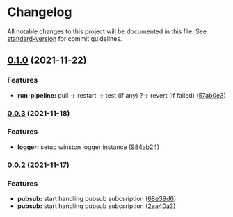 # Changelog

All notable changes to this project will be documented in this file. See [standard-version](https://github.com/conventional-changelog/standard-version) for commit guidelines.

## [0.1.0](https://github.com/leomp12/gcp-vms-cd/compare/v0.0.3...v0.1.0) (2021-11-22)


### Features

* **run-pipeline:** pull -> restart -> test (if any) ?-> revert (if failed) ([57ab0e3](https://github.com/leomp12/gcp-vms-cd/commit/57ab0e33e92c71e39c28a65d9ca7cdc4bfe2811e))

### [0.0.3](https://github.com/leomp12/gcp-vms-cd/compare/v0.0.2...v0.0.3) (2021-11-18)


### Features

* **logger:** setup winston logger instance ([984ab24](https://github.com/leomp12/gcp-vms-cd/commit/984ab24624e15438aafdeb477e6851a334865280))

### 0.0.2 (2021-11-17)


### Features

* **pubsub:** start handling pubsub subcsription ([68e39d6](https://github.com/leomp12/gcp-vms-cd/commit/68e39d6b7992d86a6bca6148e52ab1f9d660e16b))
* **pubsub:** start handling pubsub subcsription ([2ea40a3](https://github.com/leomp12/gcp-vms-cd/commit/2ea40a3825bebdaf605d694ae20d416352606bb1))
